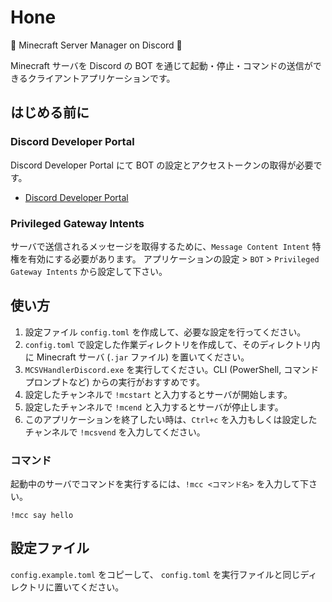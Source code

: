 # Hone

🦴 Minecraft Server Manager on Discord 🦴

Minecraft サーバを Discord の BOT を通じて起動・停止・コマンドの送信ができるクライアントアプリケーションです。

## はじめる前に

### Discord Developer Portal

Discord Developer Portal にて BOT の設定とアクセストークンの取得が必要です。

- [Discord Developer Portal](https://discord.com/developers/applications)

### Privileged Gateway Intents

サーバで送信されるメッセージを取得するために、`Message Content Intent` 特権を有効にする必要があります。
アプリケーションの設定 > `BOT` > `Privileged Gateway Intents` から設定して下さい。

## 使い方

1. 設定ファイル `config.toml` を作成して、必要な設定を行ってください。
2. `config.toml` で設定した作業ディレクトリを作成して、そのディレクトリ内に Minecraft サーバ (`.jar` ファイル) を置いてください。
3. `MCSVHandlerDiscord.exe` を実行してください。CLI (PowerShell, コマンドプロンプトなど) からの実行がおすすめです。
4. 設定したチャンネルで `!mcstart` と入力するとサーバが開始します。
5. 設定したチャンネルで `!mcend` と入力するとサーバが停止します。
6. このアプリケーションを終了したい時は、`Ctrl+c` を入力もしくは設定したチャンネルで `!mcsvend` を入力してください。

### コマンド

起動中のサーバでコマンドを実行するには、`!mcc <コマンド名>` を入力して下さい。

```
!mcc say hello
```

## 設定ファイル

`config.example.toml` をコピーして、 `config.toml` を実行ファイルと同じディレクトリに置いてください。
